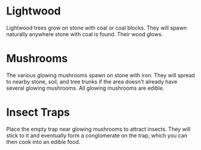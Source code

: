 # Lightwood
Lightwood trees grow on stone with coal or coal blocks. They will spawn naturally anywhere stone with coal is found. Their wood glows.

# Mushrooms
The various glowing mushrooms spawn on stone with iron. They will spread to nearby stone, soil, and tree trunks if the area doesn't already have several glowing mushrooms. All glowing mushrooms are edible.

# Insect Traps
Place the empty trap near glowing mushrooms to attract insects. They will stick to it and eventually form a conglomerate on the trap, which you can then cook into an edible food.
